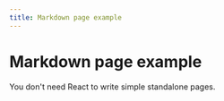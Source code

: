 ```yaml
---
title: Markdown page example
---
```


<!-- Access this at <baseUrl>/puffer-md-example.  -->

# Markdown page example

You don't need React to write simple standalone pages.
